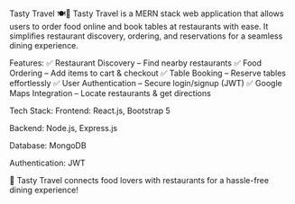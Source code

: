 Tasty Travel 🍽️🚀
Tasty Travel is a MERN stack web application that allows users to order food online and book tables at restaurants with ease. It simplifies restaurant discovery, ordering, and reservations for a seamless dining experience.

Features:
✅ Restaurant Discovery – Find nearby restaurants
✅ Food Ordering – Add items to cart & checkout
✅ Table Booking – Reserve tables effortlessly
✅ User Authentication – Secure login/signup (JWT)
✅ Google Maps Integration – Locate restaurants & get directions

Tech Stack:
Frontend: React.js, Bootstrap 5

Backend: Node.js, Express.js

Database: MongoDB

Authentication: JWT

🚀 Tasty Travel connects food lovers with restaurants for a hassle-free dining experience!

